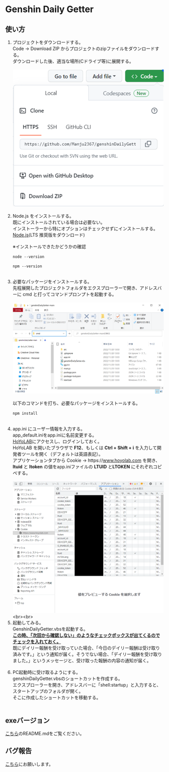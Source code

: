 # Genshin Daily Getter

## 使い方

1. プロジェクトをダウンロードする。<br>
   Code -> Download ZIP からプロジェクトのzipファイルをダウンロードする。<br>
   ダウンロードした後、適当な場所(Cドライブ等)に展開する。<br><br>
   ![Code -> Download ZIP](./src/tutorial/1.png "Code -> Download ZIP")<br><br>
2. Node.js をインストールする。<br>
   既にインストールされている場合は必要ない。<br>
   インストーラーから特にオプションはチェックせずにインストールする。<br>
   [Node.js](https://nodejs.org/ja/)(LTS 推奨版をダウンロード)<br><br>
   ※インストールできたかどうかの確認
   ```
   node --version
   ```
   ```
   npm --version
   ```
   <br>
3. 必要なパッケージをインストールする。<br>
   先程展開したプロジェクトフォルダをエクスプローラーで開き、アドレスバーに cmd と打ってコマンドプロンプトを起動する。<br><br>
   ![cmd](./src/tutorial/2.png "cmd")<br><br>
   以下のコマンドを打ち、必要なパッケージをインストールする。
   ```
   npm install
   ```
   <br>
4. app.ini にユーザー情報を入力する。<br>
   app_default.iniをapp.iniに名前変更する。<br>
   [HoYoLAB](https://www.hoyolab.com/home)にアクセスし、ログインしておく。<br>
   HoYoLAB を開いたブラウザで **F12**、もしくは **Ctrl + Shift + i** を入力して開発者ツールを開く（デフォルトは英語表記）。<br>
   アプリケーションタブから Cookie -> https\://www.hoyolab.com を開き、**ltuid** と **ltoken** の値をapp.iniファイルの **LTUID** と**LTOKEN** にそれぞれコピペする。<br><br>
   ![開発者ツール](./src/tutorial/3.png "Cookie -> https://www.hoyolab.com")<br><br>
5. 起動してみる。<br>
   GenshinDailyGetter.vbsを起動する。<br>
   <u>**この時、「次回から確認しない」のようなチェックボックスが出てくるのでチェックを入れておく。**</u><br>
   既にデイリー報酬を受け取っていた場合、「今日のデイリー報酬は受け取り済みです。」という通知が届く。そうでない場合、「デイリー報酬を受け取りました。」というメッセージと、受け取った報酬の内容の通知が届く。<br><br>
6. PC起動時に受け取るようにする。<br>
   genshinDailyGetter.vbsのショートカットを作成する。<br>
   エクスプローラーを開き、アドレスバーに「shell:startup」と入力すると、スタートアップのフォルダが開く。<br>
   そこに作成したショートカットを移動する。<br><br>

## exeバージョン
[こちら](https://github.com/Manju2367/genshinDailyGetter/tree/electron)のREADME.mdをご覧ください。

## バグ報告

[こちら](https://github.com/Manju2367/genshinDailyGetter/issues)にお願いします。
